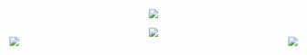 <div align = "center"> <img src = "https://discord.c99.nl/widget/theme-4/732597393446404106.png"> </div>
<br>
<div align="center"><img src="https://github-profile-trophy.vercel.app/?username=NERO&theme=dracula"></div>
<img align="left" src="https://github-readme-stats.vercel.app/api?username=<tagotron223>&theme=tokyonight"><img align="right" src="https://discord.c99.nl/widget/theme-2/732597393446404106.png">
<br>

